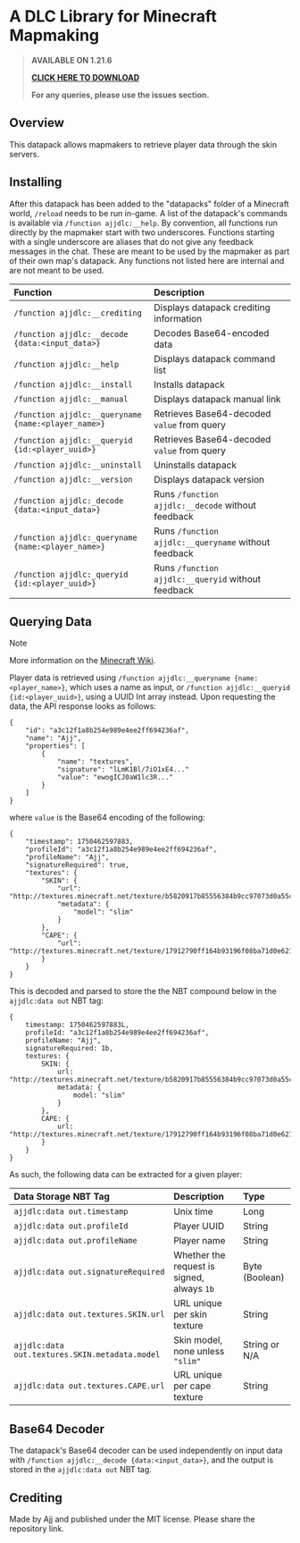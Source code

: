 # A DLC Library for Minecraft Mapmaking

> **AVAILABLE ON 1.21.6**
>
> **[CLICK HERE TO DOWNLOAD](https://github.com/AjjMC/ajjdlc/archive/refs/heads/main.zip)**
>
> **For any queries, please use the issues section.**

## Overview

This datapack allows mapmakers to retrieve player data through the skin servers.

## Installing

After this datapack has been added to the "datapacks" folder of a Minecraft world, ``/reload`` needs to be run in-game. A list of the datapack's commands is available via ``/function ajjdlc:__help``. By convention, all functions run directly by the mapmaker start with two underscores. Functions starting with a single underscore are aliases that do not give any feedback messages in the chat. These are meant to be used by the mapmaker as part of their own map's datapack. Any functions not listed here are internal and are not meant to be used.

| Function                                              | Description                                            |
|:------------------------------------------------------|:-------------------------------------------------------|
| ``/function ajjdlc:__crediting``                      | Displays datapack crediting information                |
| ``/function ajjdlc:__decode {data:<input_data>}``     | Decodes Base64-encoded data                            |
| ``/function ajjdlc:__help``                           | Displays datapack command list                         |
| ``/function ajjdlc:__install``                        | Installs datapack                                      |
| ``/function ajjdlc:__manual``                         | Displays datapack manual link                          |
| ``/function ajjdlc:__queryname {name:<player_name>}`` | Retrieves Base64-decoded ``value`` from query          |
| ``/function ajjdlc:__queryid {id:<player_uuid>}``     | Retrieves Base64-decoded ``value`` from query          |
| ``/function ajjdlc:__uninstall``                      | Uninstalls datapack                                    |
| ``/function ajjdlc:__version``                        | Displays datapack version                              |
| ``/function ajjdlc:_decode {data:<input_data>}``      | Runs ``/function ajjdlc:__decode`` without feedback    |
| ``/function ajjdlc:_queryname {name:<player_name>}``  | Runs ``/function ajjdlc:__queryname`` without feedback |
| ``/function ajjdlc:_queryid {id:<player_uuid>}``      | Runs ``/function ajjdlc:__queryid`` without feedback   |

## Querying Data

> [!NOTE]
> More information on the [Minecraft Wiki](https://minecraft.wiki/w/Mojang_API#Query_player's_skin_and_cape).

Player data is retrieved using ``/function ajjdlc:__queryname {name:<player_name>}``, which uses a name as input, or ``/function ajjdlc:__queryid {id:<player_uuid>}``, using a UUID Int array instead. Upon requesting the data, the API response looks as follows:

```
{
    "id": "a3c12f1a8b254e989e4ee2ff694236af",
    "name": "Ajj",
    "properties": [
        {
            "name": "textures",
            "signature": "lLmK1Bl/7iO1xE4..."
            "value": "ewogICJ0aW1lc3R..."
        }
    ]
}
```

where ``value`` is the Base64 encoding of the following:

```
{
    "timestamp": 1750462597883,
    "profileId": "a3c12f1a8b254e989e4ee2ff694236af",
    "profileName": "Ajj",
    "signatureRequired": true,
    "textures": {
        "SKIN": {
            "url": "http://textures.minecraft.net/texture/b5820917b85556384b9cc97073d0a55c07599cabc3f4e4785d93937f8ba887e1",
            "metadata": {
                "model": "slim"
            }
        },
        "CAPE": {
            "url": "http://textures.minecraft.net/texture/17912790ff164b93196f08ba71d0e62129304776d0f347334f8a6eae509f8a56"
        }
    }
}
```

This is decoded and parsed to store the the NBT compound below in the ``ajjdlc:data out`` NBT tag:

```
{
    timestamp: 1750462597883L,
    profileId: "a3c12f1a8b254e989e4ee2ff694236af",
    profileName: "Ajj",
    signatureRequired: 1b,
    textures: {
        SKIN: {
            url: "http://textures.minecraft.net/texture/b5820917b85556384b9cc97073d0a55c07599cabc3f4e4785d93937f8ba887e1",
            metadata: {
                model: "slim"
            }
        },
        CAPE: {
            url: "http://textures.minecraft.net/texture/17912790ff164b93196f08ba71d0e62129304776d0f347334f8a6eae509f8a56"
        }
    }
}
```

As such, the following data can be extracted for a given player:

| Data Storage NBT Tag                             | Description                                  | Type           |
|:-------------------------------------------------|:---------------------------------------------|:---------------|
| ``ajjdlc:data out.timestamp``                    | Unix time                                    | Long           |
| ``ajjdlc:data out.profileId``                    | Player UUID                                  | String         |
| ``ajjdlc:data out.profileName``                  | Player name                                  | String         |
| ``ajjdlc:data out.signatureRequired``            | Whether the request is signed, always ``1b`` | Byte (Boolean) |
| ``ajjdlc:data out.textures.SKIN.url``            | URL unique per skin texture                  | String         |
| ``ajjdlc:data out.textures.SKIN.metadata.model`` | Skin model, none unless ``"slim"``           | String or N/A  |
| ``ajjdlc:data out.textures.CAPE.url``            | URL unique per cape texture                  | String         |

## Base64 Decoder

The datapack's Base64 decoder can be used independently on input data with ``/function ajjdlc:__decode {data:<input_data>}``, and the output is stored in the ``ajjdlc:data out`` NBT tag.

## Crediting

Made by Ajj and published under the MIT license. Please share the repository link.

